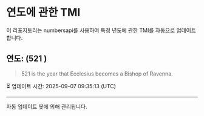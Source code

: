 
# 연도에 관한 TMI

이 리포지토리는 numbersapi를 사용하여 특정 년도에 관한 TMI를 자동으로 업데이트합니다.

## 연도: (521 )
> 521 is the year that Ecclesius becomes a Bishop of Ravenna.

⏳ 업데이트 시간: 2025-09-07 09:35:13 (UTC)

---
자동 업데이트 봇에 의해 관리됩니다.
